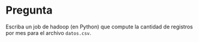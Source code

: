 
Pregunta
===========================================================================

Escriba un job de hadoop (en Python) que compute la cantidad de registros
por mes para el archivo `datos.csv`.
